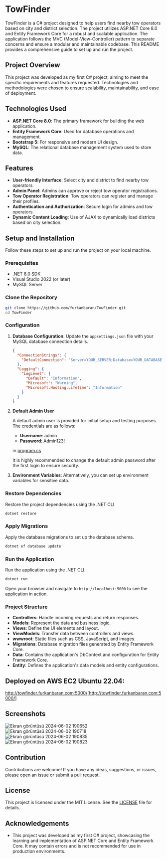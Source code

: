 
# TowFinder

TowFinder is a C# project designed to help users find nearby tow operators based on city and district selection. The project utilizes ASP.NET Core 8.0 and Entity Framework Core for a robust and scalable application. The application follows the MVC (Model-View-Controller) pattern to separate concerns and ensure a modular and maintainable codebase. This README provides a comprehensive guide to set up and run the project.

## Project Overview

This project was developed as my first C# project, aiming to meet the specific requirements and features requested. Technologies and methodologies were chosen to ensure scalability, maintainability, and ease of deployment.

## Technologies Used

- **ASP.NET Core 8.0**: The primary framework for building the web application.
- **Entity Framework Core**: Used for database operations and management.
- **Bootstrap 5**: For responsive and modern UI design.
- **MySQL**: The relational database management system used to store data.

## Features

- **User-friendly Interface**: Select city and district to find nearby tow operators.
- **Admin Panel**: Admins can approve or reject tow operator registrations.
- **Tow Operator Registration**: Tow operators can register and manage their profiles.
- **Authentication and Authorization**: Secure login for admins and tow operators.
- **Dynamic Content Loading**: Use of AJAX to dynamically load districts based on city selection.

## Setup and Installation

Follow these steps to set up and run the project on your local machine.

### Prerequisites

- .NET 8.0 SDK
- Visual Studio 2022 (or later)
- MySQL Server

### Clone the Repository

```bash
git clone https://github.com/furkanbaran/TowFinder.git
cd TowFinder
```

### Configuration

1. **Database Configuration**: Update the `appsettings.json` file with your MySQL database connection details.

   ```json
   {
     "ConnectionStrings": {
       "DefaultConnection": "Server=YOUR_SERVER;Database=YOUR_DATABASE;User=YOUR_USERNAME;Password=YOUR_PASSWORD;"
     },
     "Logging": {
       "LogLevel": {
         "Default": "Information",
         "Microsoft": "Warning",
         "Microsoft.Hosting.Lifetime": "Information"
       }
     }
   }
   ```
2. **Default Admin User**

      A default admin user is provided for initial setup and testing purposes. The credentials are as follows:

      - **Username**: admin
      - **Password**: Admin123!

      in [program.cs](program.cs)
      
      It is highly recommended to change the default admin password after the first login to ensure security.

3. **Environment Variables**: Alternatively, you can set up environment variables for sensitive data.

### Restore Dependencies

Restore the project dependencies using the .NET CLI.

```bash
dotnet restore
```

### Apply Migrations

Apply the database migrations to set up the database schema.

```bash
dotnet ef database update
```

### Run the Application

Run the application using the .NET CLI.

```bash
dotnet run
```

Open your browser and navigate to `http://localhost:5000` to see the application in action.

### Project Structure

- **Controllers**: Handle incoming requests and return responses.
- **Models**: Represent the data and business logic.
- **Views**: Define the UI elements and layout.
- **ViewModels**: Transfer data between controllers and views.
- **wwwroot**: Static files such as CSS, JavaScript, and images.
- **Migrations**: Database migration files generated by Entity Framework Core.
- **Data**: Contains the application's DbContext and configuration for Entity Framework Core.
- **Entity**: Defines the application's data models and entity configurations.

## Deployed on AWS EC2 Ubuntu 22.04:
http://towfinder.furkanbaran.com:5000/[http://towfinder.furkanbaran.com:5000/]

## Screenshots

![Ekran görüntüsü 2024-06-02 190652](https://github.com/FurkanBaran/TowFinder/assets/21145014/57d12f29-b3ba-4779-bb60-bd49a69a3708)
![Ekran görüntüsü 2024-06-02 190718](https://github.com/FurkanBaran/TowFinder/assets/21145014/b002b03b-f9ee-4ede-a2e7-8c2c5c20e802)
![Ekran görüntüsü 2024-06-02 190835](https://github.com/FurkanBaran/TowFinder/assets/21145014/3076dc65-0bc8-4d72-9b51-9a4b0d0a8b4d)
![Ekran görüntüsü 2024-06-02 190823](https://github.com/FurkanBaran/TowFinder/assets/21145014/07c5e360-650c-4ca9-8ebc-41acf46fe116)

## Contribution

Contributions are welcome! If you have any ideas, suggestions, or issues, please open an issue or submit a pull request.

## License

This project is licensed under the MIT License. See the [LICENSE](LICENSE) file for details.

## Acknowledgements

- This project was developed as my first C# project, showcasing the learning and implementation of ASP.NET Core and Entity Framework Core. It may contain errors and is not recommended for use in production environments.

